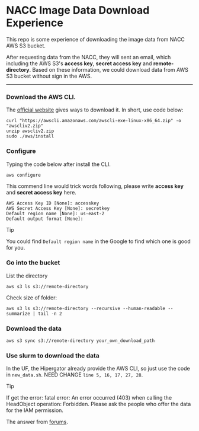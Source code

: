 # NACC Image Data Download Experience

This repo is some experience of downloading the image data from NACC AWS S3 bucket.

After requesting data from the NACC, they will sent an email, which including the AWS S3's **access key**, **secret access key** and **remote-directory**. 
Based on these information, we could download data from AWS S3 bucket without sign in the AWS.

--------
### Download the AWS CLI.
The [official website](https://docs.aws.amazon.com/cli/latest/userguide/getting-started-install.html) gives ways to download it.
In short, use code below:

```
curl "https://awscli.amazonaws.com/awscli-exe-linux-x86_64.zip" -o "awscliv2.zip"
unzip awscliv2.zip
sudo ./aws/install
```

### Configure
Typing the code below after install the CLI.
```
aws configure
```
This commend line would trick words following, please write **access key** and **secret access key** here.
```
AWS Access Key ID [None]: accesskey
AWS Secret Access Key [None]: secretkey
Default region name [None]: us-east-2
Default output format [None]:
```

>[!TIP]
>You could find `Default region name` in the Google to find which one is good for you. 

### Go into the bucket
List the directory
```
aws s3 ls s3://remote-directory
```

Check size of folder: 
```
aws s3 ls s3://remote-directory --recursive --human-readable --summarize | tail -n 2
```

### Download the data
```
aws s3 sync s3://remote-directory your_own_download_path
```

### Use slurm to download the data
In the UF, the Hipergator already provide the AWS CLI, so just use the code in `new_data.sh`. NEED CHANGE `line 5, 16, 17, 27, 28`.

>[!TIP]
>If get the error: fatal error: An error occurred (403) when calling the HeadObject operation: Forbidden. Please ask the people who offer the data for the IAM permission.
>
>The answer from [forums](https://repost.aws/questions/QUs5ia7jYbTAChIFL4pWxd6A/how-to-download-file-from-others-s3-bucket).
